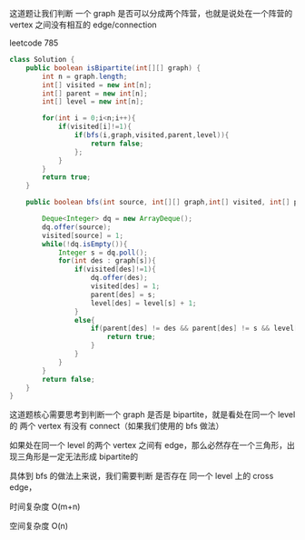 这道题让我们判断 一个 graph 是否可以分成两个阵营，也就是说处在一个阵营的 vertex 之间没有相互的 edge/connection

leetcode 785


```java
class Solution {
    public boolean isBipartite(int[][] graph) {
        int n = graph.length;
        int[] visited = new int[n];
        int[] parent = new int[n];
        int[] level = new int[n];

        for(int i = 0;i<n;i++){
            if(visited[i]!=1){
                if(bfs(i,graph,visited,parent,level)){
                    return false;
                };
            }
        }
        return true;
    }

    public boolean bfs(int source, int[][] graph,int[] visited, int[] parent, int[] level){

        Deque<Integer> dq = new ArrayDeque();
        dq.offer(source);
        visited[source] = 1;
        while(!dq.isEmpty()){
            Integer s = dq.poll();
            for(int des : graph[s]){
                if(visited[des]!=1){
                    dq.offer(des);
                    visited[des] = 1;
                    parent[des] = s;
                    level[des] = level[s] + 1;
                }
                else{
                    if(parent[des] != des && parent[des] != s && level[des] == level[s]){
                        return true;
                    }
                }
            }
        }
        return false;
    }
}
```

这道题核心需要思考到判断一个 graph 是否是 bipartite，就是看处在同一个 level 的 两个 vertex 有没有 connect（如果我们使用的 bfs 做法）

如果处在同一个 level 的两个 vertex 之间有 edge，那么必然存在一个三角形，出现三角形是一定无法形成 bipartite的

具体到 bfs 的做法上来说，我们需要判断 是否存在 同一个 level 上的 cross edge，

时间复杂度 O(m+n)

空间复杂度 O(n)

